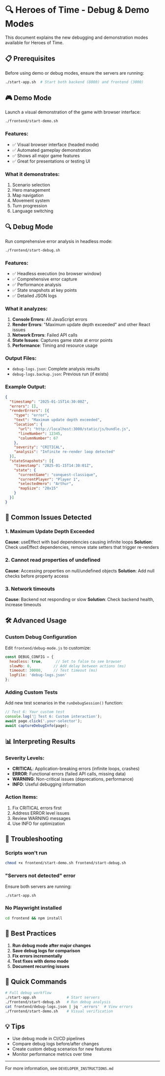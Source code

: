 # 🔍 Heroes of Time - Debug & Demo Modes

This document explains the new debugging and demonstration modes available for Heroes of Time.

## 📋 Prerequisites

Before using demo or debug modes, ensure the servers are running:

```bash
./start-app.sh  # Start both backend (8080) and frontend (3000)
```

## 🎮 Demo Mode

Launch a visual demonstration of the game with browser interface:

```bash
./frontend/start-demo.sh
```

### Features:
- ✅ Visual browser interface (headed mode)
- ✅ Automated gameplay demonstration
- ✅ Shows all major game features
- ✅ Great for presentations or testing UI

### What it demonstrates:
1. Scenario selection
2. Hero management
3. Map navigation
4. Movement system
5. Turn progression
6. Language switching

## 🔍 Debug Mode  

Run comprehensive error analysis in headless mode:

```bash
./frontend/start-debug.sh
```

### Features:
- ✅ Headless execution (no browser window)
- ✅ Comprehensive error capture
- ✅ Performance analysis
- ✅ State snapshots at key points
- ✅ Detailed JSON logs

### What it analyzes:
1. **Console Errors**: All JavaScript errors
2. **Render Errors**: "Maximum update depth exceeded" and other React issues
3. **Network Errors**: Failed API calls
4. **State Issues**: Captures game state at error points
5. **Performance**: Timing and resource usage

### Output Files:
- `debug-logs.json`: Complete analysis results
- `debug-logs.backup.json`: Previous run (if exists)

### Example Output:
```json
{
  "timestamp": "2025-01-15T14:30:00Z",
  "errors": [],
  "renderErrors": [{
    "type": "error",
    "text": "Maximum update depth exceeded",
    "location": {
      "url": "http://localhost:3000/static/js/bundle.js",
      "lineNumber": 12345,
      "columnNumber": 67
    },
    "severity": "CRITICAL",
    "analysis": "Infinite re-render loop detected"
  }],
  "stateSnapshots": [{
    "timestamp": "2025-01-15T14:30:01Z",
    "state": {
      "currentGame": "conquest-classique",
      "currentPlayer": "Player 1",
      "selectedHero": "Arthur",
      "mapSize": "20x15"
    }
  }]
}
```

## 🐛 Common Issues Detected

### 1. Maximum Update Depth Exceeded
**Cause**: useEffect with bad dependencies causing infinite loops
**Solution**: Check useEffect dependencies, remove state setters that trigger re-renders

### 2. Cannot read properties of undefined
**Cause**: Accessing properties on null/undefined objects
**Solution**: Add null checks before property access

### 3. Network timeouts
**Cause**: Backend not responding or slow
**Solution**: Check backend health, increase timeouts

## 🛠️ Advanced Usage

### Custom Debug Configuration

Edit `frontend/debug-mode.js` to customize:
```javascript
const DEBUG_CONFIG = {
  headless: true,      // Set to false to see browser
  slowMo: 0,          // Add delay between actions (ms)
  timeout: 30000,     // Test timeout (ms)
  logFile: 'debug-logs.json'
};
```

### Adding Custom Tests

Add new test scenarios in the `runDebugSession()` function:
```javascript
// Test 6: Your custom test
console.log('📍 Test 6: Custom interaction');
await page.click('.your-selector');
await captureDebugInfo(page);
```

## 📊 Interpreting Results

### Severity Levels:
- **CRITICAL**: Application-breaking errors (infinite loops, crashes)
- **ERROR**: Functional errors (failed API calls, missing data)
- **WARNING**: Non-critical issues (deprecations, performance)
- **INFO**: Useful debugging information

### Action Items:
1. Fix CRITICAL errors first
2. Address ERROR level issues
3. Review WARNING messages
4. Use INFO for optimization

## 🔧 Troubleshooting

### Scripts won't run
```bash
chmod +x frontend/start-demo.sh frontend/start-debug.sh
```

### "Servers not detected" error
Ensure both servers are running:
```bash
./start-app.sh
```

### No Playwright installed
```bash
cd frontend && npm install
```

## 📝 Best Practices

1. **Run debug mode after major changes**
2. **Save debug logs for comparison** 
3. **Fix errors incrementally**
4. **Test fixes with demo mode**
5. **Document recurring issues**

## 🚀 Quick Commands

```bash
# Full debug workflow
./start-app.sh              # Start servers
./frontend/start-debug.sh   # Run debug analysis
cat frontend/debug-logs.json | jq '.errors'  # View errors
./frontend/start-demo.sh    # Visual verification
```

## 💡 Tips

- Use debug mode in CI/CD pipelines
- Compare debug logs before/after changes
- Create custom debug scenarios for new features
- Monitor performance metrics over time

---

For more information, see `DEVELOPER_INSTRUCTIONS.md` 